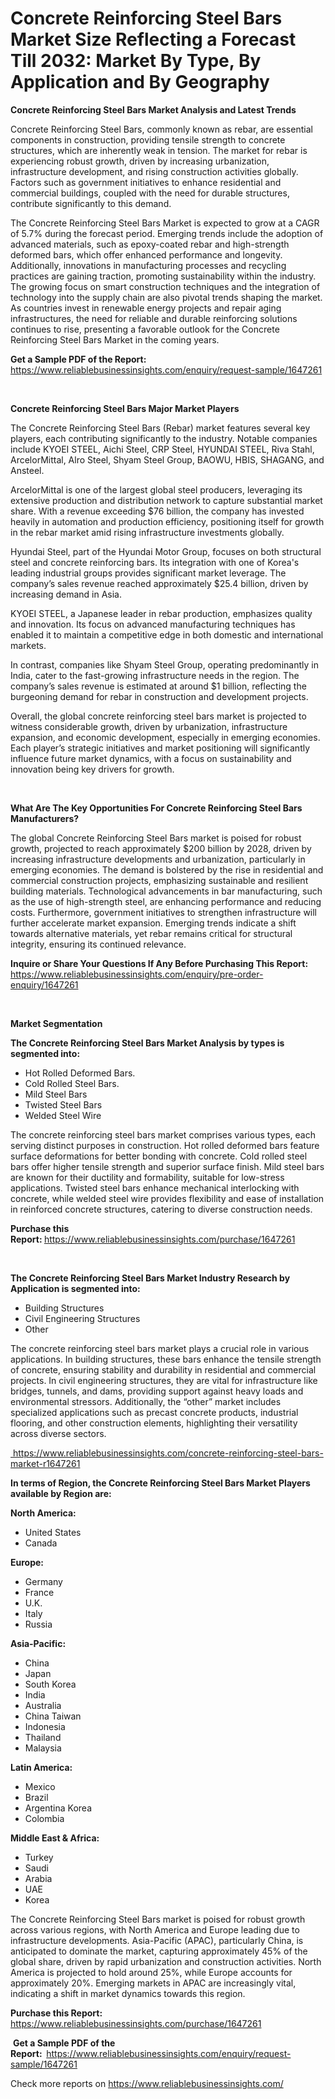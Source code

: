 <p><h1>Concrete Reinforcing Steel Bars Market Size Reflecting a Forecast Till 2032: Market By Type, By Application and By Geography</h1></p><p><strong>Concrete Reinforcing Steel Bars Market Analysis and Latest Trends</strong></p>
<p><p>Concrete Reinforcing Steel Bars, commonly known as rebar, are essential components in construction, providing tensile strength to concrete structures, which are inherently weak in tension. The market for rebar is experiencing robust growth, driven by increasing urbanization, infrastructure development, and rising construction activities globally. Factors such as government initiatives to enhance residential and commercial buildings, coupled with the need for durable structures, contribute significantly to this demand.</p><p>The Concrete Reinforcing Steel Bars Market is expected to grow at a CAGR of 5.7% during the forecast period. Emerging trends include the adoption of advanced materials, such as epoxy-coated rebar and high-strength deformed bars, which offer enhanced performance and longevity. Additionally, innovations in manufacturing processes and recycling practices are gaining traction, promoting sustainability within the industry. The growing focus on smart construction techniques and the integration of technology into the supply chain are also pivotal trends shaping the market. As countries invest in renewable energy projects and repair aging infrastructures, the need for reliable and durable reinforcing solutions continues to rise, presenting a favorable outlook for the Concrete Reinforcing Steel Bars Market in the coming years.</p></p>
<p><strong>Get a Sample PDF of the Report:&nbsp;</strong> <a href="https://www.reliablebusinessinsights.com/enquiry/request-sample/1647261?utm_campaign=113&utm_medium=2&utm_source=Github&utm_content=ia&utm_term=30012025&utm_id=concrete-reinforcing-steel-bars">https://www.reliablebusinessinsights.com/enquiry/request-sample/1647261</a></p>
<p>&nbsp;</p>
<p><strong>Concrete Reinforcing Steel Bars Major Market Players</strong></p>
<p><p>The Concrete Reinforcing Steel Bars (Rebar) market features several key players, each contributing significantly to the industry. Notable companies include KYOEI STEEL, Aichi Steel, CRP Steel, HYUNDAI STEEL, Riva Stahl, ArcelorMittal, Alro Steel, Shyam Steel Group, BAOWU, HBIS, SHAGANG, and Ansteel.</p><p>ArcelorMittal is one of the largest global steel producers, leveraging its extensive production and distribution network to capture substantial market share. With a revenue exceeding $76 billion, the company has invested heavily in automation and production efficiency, positioning itself for growth in the rebar market amid rising infrastructure investments globally.</p><p>Hyundai Steel, part of the Hyundai Motor Group, focuses on both structural steel and concrete reinforcing bars. Its integration with one of Korea's leading industrial groups provides significant market leverage. The company’s sales revenue reached approximately $25.4 billion, driven by increasing demand in Asia.</p><p>KYOEI STEEL, a Japanese leader in rebar production, emphasizes quality and innovation. Its focus on advanced manufacturing techniques has enabled it to maintain a competitive edge in both domestic and international markets.</p><p>In contrast, companies like Shyam Steel Group, operating predominantly in India, cater to the fast-growing infrastructure needs in the region. The company’s sales revenue is estimated at around $1 billion, reflecting the burgeoning demand for rebar in construction and development projects.</p><p>Overall, the global concrete reinforcing steel bars market is projected to witness considerable growth, driven by urbanization, infrastructure expansion, and economic development, especially in emerging economies. Each player’s strategic initiatives and market positioning will significantly influence future market dynamics, with a focus on sustainability and innovation being key drivers for growth.</p></p>
<p>&nbsp;</p>
<p><strong>What Are The Key Opportunities For Concrete Reinforcing Steel Bars Manufacturers?</strong></p>
<p><p>The global Concrete Reinforcing Steel Bars market is poised for robust growth, projected to reach approximately $200 billion by 2028, driven by increasing infrastructure developments and urbanization, particularly in emerging economies. The demand is bolstered by the rise in residential and commercial construction projects, emphasizing sustainable and resilient building materials. Technological advancements in bar manufacturing, such as the use of high-strength steel, are enhancing performance and reducing costs. Furthermore, government initiatives to strengthen infrastructure will further accelerate market expansion. Emerging trends indicate a shift towards alternative materials, yet rebar remains critical for structural integrity, ensuring its continued relevance.</p></p>
<p><strong>Inquire or Share Your Questions If Any Before Purchasing This Report:</strong> <a href="https://www.reliablebusinessinsights.com/enquiry/pre-order-enquiry/1647261?utm_campaign=113&utm_medium=2&utm_source=Github&utm_content=ia&utm_term=30012025&utm_id=concrete-reinforcing-steel-bars">https://www.reliablebusinessinsights.com/enquiry/pre-order-enquiry/1647261</a></p>
<p>&nbsp;</p>
<p><strong>Market Segmentation</strong></p>
<p><strong>The Concrete Reinforcing Steel Bars Market Analysis by types is segmented into:</strong></p>
<p><ul><li>Hot Rolled Deformed Bars.</li><li>Cold Rolled Steel Bars.</li><li>Mild Steel Bars</li><li>Twisted Steel Bars</li><li>Welded Steel Wire</li></ul></p>
<p><p>The concrete reinforcing steel bars market comprises various types, each serving distinct purposes in construction. Hot rolled deformed bars feature surface deformations for better bonding with concrete. Cold rolled steel bars offer higher tensile strength and superior surface finish. Mild steel bars are known for their ductility and formability, suitable for low-stress applications. Twisted steel bars enhance mechanical interlocking with concrete, while welded steel wire provides flexibility and ease of installation in reinforced concrete structures, catering to diverse construction needs.</p></p>
<p><strong>Purchase this Report:&nbsp;</strong><a href="https://www.reliablebusinessinsights.com/purchase/1647261?utm_campaign=113&utm_medium=2&utm_source=Github&utm_content=ia&utm_term=30012025&utm_id=concrete-reinforcing-steel-bars">https://www.reliablebusinessinsights.com/purchase/1647261</a></p>
<p>&nbsp;</p>
<p><strong>The Concrete Reinforcing Steel Bars Market Industry Research by Application is segmented into:</strong></p>
<p><ul><li>Building Structures</li><li>Civil Engineering Structures</li><li>Other</li></ul></p>
<p><p>The concrete reinforcing steel bars market plays a crucial role in various applications. In building structures, these bars enhance the tensile strength of concrete, ensuring stability and durability in residential and commercial projects. In civil engineering structures, they are vital for infrastructure like bridges, tunnels, and dams, providing support against heavy loads and environmental stressors. Additionally, the “other” market includes specialized applications such as precast concrete products, industrial flooring, and other construction elements, highlighting their versatility across diverse sectors.</p></p>
<p><a href="https://www.reliablebusinessinsights.com/concrete-reinforcing-steel-bars-market-r1647261?utm_campaign=113&utm_medium=2&utm_source=Github&utm_content=ia&utm_term=30012025&utm_id=concrete-reinforcing-steel-bars">&nbsp;https://www.reliablebusinessinsights.com/concrete-reinforcing-steel-bars-market-r1647261</a></p>
<p><strong>In terms of Region, the Concrete Reinforcing Steel Bars Market Players available by Region are:</strong></p>
<p>
    <p> <strong> North America: </strong>
        <ul>
            <li>United States</li>
            <li>Canada</li>
        </ul>
        </p> 
    <p> <strong> Europe: </strong>
        <ul>
            <li>Germany</li>
            <li>France</li>
            <li>U.K.</li>
            <li>Italy</li>
            <li>Russia</li>
        </ul>
        </p> 
    <p> <strong> Asia-Pacific: </strong>
        <ul>
            <li>China</li>
            <li>Japan</li>
            <li>South Korea</li>
            <li>India</li>
            <li>Australia</li>
            <li>China Taiwan</li>
            <li>Indonesia</li>
            <li>Thailand</li>
            <li>Malaysia</li>
        </ul>
        </p> 
    <p> <strong> Latin America: </strong>
        <ul>
            <li>Mexico</li>
            <li>Brazil</li>
            <li>Argentina Korea</li>
            <li>Colombia</li>
        </ul>
        </p> 
    <p> <strong> Middle East & Africa: </strong>
        <ul>
            <li>Turkey</li>
            <li>Saudi</li>
            <li>Arabia</li>
            <li>UAE</li>
            <li>Korea</li>
        </ul>
    </p>
    </p>
<p><p>The Concrete Reinforcing Steel Bars market is poised for robust growth across various regions, with North America and Europe leading due to infrastructure developments. Asia-Pacific (APAC), particularly China, is anticipated to dominate the market, capturing approximately 45% of the global share, driven by rapid urbanization and construction activities. North America is projected to hold around 25%, while Europe accounts for approximately 20%. Emerging markets in APAC are increasingly vital, indicating a shift in market dynamics towards this region.</p></p>
<p><strong>Purchase this Report: </strong><a href="https://www.reliablebusinessinsights.com/purchase/1647261?utm_campaign=113&utm_medium=2&utm_source=Github&utm_content=ia&utm_term=30012025&utm_id=concrete-reinforcing-steel-bars">https://www.reliablebusinessinsights.com/purchase/1647261</a></p>
<p>&nbsp;<strong>Get a Sample PDF of the Report:&nbsp;&nbsp;</strong><a href="https://www.reliablebusinessinsights.com/enquiry/request-sample/1647261?utm_campaign=113&utm_medium=2&utm_source=Github&utm_content=ia&utm_term=30012025&utm_id=concrete-reinforcing-steel-bars">https://www.reliablebusinessinsights.com/enquiry/request-sample/1647261</a></p>
<p><strong></strong></p>
<p>Check more reports on <a href="https://www.reliablebusinessinsights.com/?utm_campaign=113&utm_medium=2&utm_source=Github&utm_content=ia&utm_term=30012025&utm_id=concrete-reinforcing-steel-bars">https://www.reliablebusinessinsights.com/</a></p>